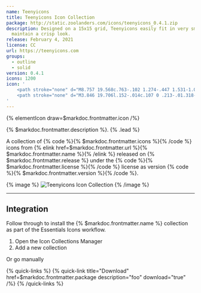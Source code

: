 ```yaml
---
name: Teenyicons
title: Teenyicons Icon Collection
package: http://static.zoolanders.com/icons/teenyicons_0.4.1.zip
description: Designed on a 15x15 grid, Teenyicons easily fit in very small spaces and
  maintain a crisp look.
release: February 4, 2021
license: CC
url: https://teenyicons.com
groups:
  - outline
  - solid
version: 0.4.1
icons: 1200
icon: '
    <path stroke="none" d="M8.757 19.568c.763-.102 1.274-.447 1.531-1.035.267-.635.414-1.362.441-2.18 0-.314-.289-.47-.868-.47-.552 0-.847.16-.884.483-.028.426-.083.85-.165 1.27-.049.31-.151.609-.304.883a.863.863 0 01-.152-.249 7.05 7.05 0 01-.662-2.29c0-.028.027-.041.083-.041 1.02-.111 1.794-.631 2.318-1.56.24-.524.359-1.062.359-1.614 0-1.086-.364-1.795-1.09-2.126a2.218 2.218 0 00-.828-.165c-.414 0-.805.11-1.173.331-.727.45-1.192 1.458-1.394 3.022a4.901 4.901 0 00-.124 1.104c.046 1.233.276 2.346.69 3.34.22.524.575.9 1.062 1.13.296.112.61.167.925.167h.235zm-1.16-4.54a7.982 7.982 0 01.842-3.464c.166.211.249.612.249 1.2 0 1.059-.364 1.812-1.09 2.264zm6.294 4.54c.764-.102 1.274-.447 1.532-1.035.267-.635.413-1.362.441-2.18 0-.314-.29-.47-.87-.47-.551 0-.845.16-.882.483-.029.426-.084.85-.166 1.27-.048.31-.151.609-.304.883a.856.856 0 01-.151-.249 7.057 7.057 0 01-.663-2.29c0-.028.028-.041.083-.041 1.021-.111 1.794-.631 2.319-1.56.239-.524.358-1.062.358-1.614 0-1.086-.364-1.795-1.09-2.126a2.215 2.215 0 00-.828-.165c-.414 0-.805.11-1.173.331-.726.45-1.191 1.458-1.393 3.022a4.883 4.883 0 00-.125 1.104c.046 1.233.276 2.346.69 3.34.22.524.575.9 1.063 1.13.295.112.609.167.924.167h.235zm-1.16-4.54a7.973 7.973 0 01.843-3.464c.165.211.248.612.248 1.2 0 1.059-.364 1.812-1.09 2.264zm5.466 4.719c.276-.01.497-.05.663-.125.175-.073.313-.238.414-.496.138-.45.257-.888.359-1.311.21-.901.469-1.776.772-2.622.138-.377.294-.837.47-1.38l.027.014c0 .672.004 1.334.014 1.987.009.644.05 1.279.124 1.904.01.212.05.368.124.47.083.092.225.156.428.193.12.027.244.041.373.041.312 0 .56-.064.745-.193a.253.253 0 00.124-.22v-.028c-.129-.764-.193-1.923-.193-3.478l.027-1.421c0-.432-.032-.86-.096-1.284-.065-.496-.447-.745-1.146-.745-.892 0-1.55.607-1.973 1.822a14.44 14.44 0 00-.51 1.463l-.676 2.015-.014-.083a17.39 17.39 0 01-.07-.939c-.009-.174-.018-.58-.027-1.214 0-.7.028-1.329.083-1.89l.055-.91c0-.24-.069-.41-.207-.512-.138-.11-.331-.175-.58-.193-.579.037-.901.317-.965.842-.056.478-.088.864-.097 1.159l-.041 1.545c0 .911.055 1.78.165 2.609.11.818.313 1.646.607 2.484.13.33.47.496 1.022.496zm8.633-.069c.506 0 .947-.129 1.324-.386.387-.258.621-.65.704-1.173.092-.7.138-1.399.138-2.098 0-1.196-.032-2.47-.097-3.822l-.04-1.367c0-.349-.305-.524-.911-.524-.267 0-.484.037-.65.11-.165.065-.29.226-.372.483-.083.26-.17.517-.262.773l-.138.387a29.163 29.163 0 01-.91 2.4.15.15 0 00-.029.056.154.154 0 01-.055.055l-.041-.096a10.005 10.005 0 01-.386-2.07l-.056-.428a.806.806 0 00-.317-.552.914.914 0 00-.58-.194c-.174 0-.363.06-.565.18a.564.564 0 00-.304.51l.014.042c.055.635.143 1.255.262 1.862.128.605.347 1.186.649 1.725.138.24.317.4.538.483.23.083.474.125.731.125.405 0 .736-.106.994-.318a2.84 2.84 0 00.69-.883v-.028a.156.156 0 00.027-.04c.01-.02.023-.029.042-.029.009.01.014.295.014.856 0 .68-.028 1.362-.083 2.043-.019.11-.042.234-.07.372a2.012 2.012 0 01-.082.36c-.037.1-.078.15-.124.15-.019 0-.042-.023-.07-.069-.23-.322-.57-.483-1.02-.483l-.194.015c-.1 0-.193.009-.276.027a.904.904 0 00-.29.138c-.11.073-.165.147-.165.22 0 .047.019.093.055.139.037.046.083.096.138.151.065.046.125.102.18.166.423.488.952.731 1.587.731v.001z"/>
    <path stroke="none" d="M3.846 19.706l.152-.014c.107 0 .213-.01.318-.028a.85.85 0 00.317-.138c.11-.083.166-.17.166-.262a.413.413 0 00-.07-.22 1.102 1.102 0 01-.11-.235c-.186-.801-.278-1.62-.276-2.443 0-1.04.023-1.84.07-2.401.036-.515.091-1.095.165-1.739l.11-.91c0-.102.01-.166.028-.194.028-.037.078-.055.152-.055.184.019.441.028.773.028.22 0 .427-.028.62-.083.194-.055.29-.152.29-.29 0-.129-.1-.225-.303-.29a2.833 2.833 0 00-.69-.124 7.177 7.177 0 00-.732-.041l-2.29.041a5.121 5.121 0 01-.249-.027.988.988 0 00-.165-.014 1.38 1.38 0 00-.22-.014l-.194.014c-.11 0-.212.014-.304.041a.685.685 0 00-.29.152c-.073.055-.11.115-.11.18 0 .082.055.15.165.206.276.166.833.249 1.67.249.074 0 .11.023.11.069-.026.341-.063.682-.11 1.02a37.388 37.388 0 00-.22 3.782c0 .635.013 1.187.04 1.656.038.46.134.989.29 1.587.102.33.4.497.898.497z"/>
'
---
```


{% elementIcon draw=$markdoc.frontmatter.icon /%}

{% $markdoc.frontmatter.description %}. {% .lead %}

A collection of {% code %}{% $markdoc.frontmatter.icons %}{% /code %} icons from {% elink href=$markdoc.frontmatter.url %}{% $markdoc.frontmatter.name %}{% /elink %} released on {% $markdoc.frontmatter.release %} under the {% code %}{% $markdoc.frontmatter.license %}{% /code %} license as version {% code %}{% $markdoc.frontmatter.version %}{% /code %}.

{% image %}
![Teenyicons Icon Collection](/next/assets/ytp/icons/collection-teenyicons.webp)
{% /image %}

---

## Integration

Follow through to install the {% $markdoc.frontmatter.name %} collection as part of the Essentials Icons workflow.


1. Open the Icon Collections Manager
1. Add a new collection

Or go manually

{% quick-links %}
    {% quick-link title="Download" href=$markdoc.frontmatter.package description="foo" download="true" /%}
{% /quick-links %}
